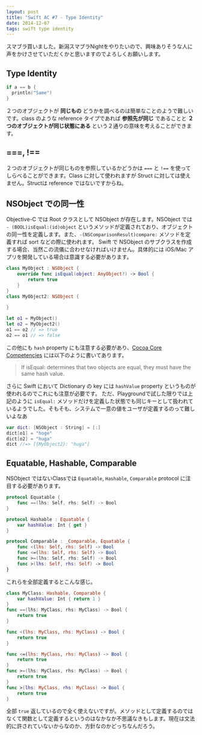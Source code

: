 ```yaml
---
layout: post
title: "Swift AC #7 - Type Identity"
date: 2014-12-07
tags: swift type identity
---
```


スマブラ買いました。新潟スマブラNightをやりたいので、興味ありそうな人に声をかけさせていただくかと思いますのでよろしくお願いします。

## Type Identity

```swift
if a == b {
  println("Same")
}
```

２つのオブジェクトが **同じもの** どうかを調べるのは簡単なことのようで難しいです。class のような reference タイプであれば __参照先が同じ__ であることと __２つのオブジェクトが同じ状態にある__ という２通りの意味を考えることができます。

## ===, !==

２つのオブジェクトが同じものを参照しているかどうかは `===` と `!==` を使ってしらべることができます。Class に対して使われますが Struct に対しては使えません。Structは reference ではないですからね。

## NSObject での同一性

Objective-C では Root クラスとして NSObject が存在します。NSObject では `- (BOOL)isEqual:(id)object` というメソッドが定義されており、オブジェクトの同一性を定義します。また、`-(NSComparisonResult)compare:` メソッドを定義すれば sort などの際に使われます。 Swift で NSObject のサブクラスを作成する場合、当然この流儀に合わせなければいけません。具体的には iOS/Mac アプリを開発している場合は意識する必要があります。

```swift
class MyObject : NSObject {
    override func isEqual(object: AnyObject?) -> Bool {
        return true
    }
}
class MyObject2: NSObject {
    
}

let o1 = MyObject()
let o2 = MyObject2()
o1 == o2 // => true
o2 == o1 // => false
```

この他にも `hash` property にも注意する必要があり、[Cocoa Core Competencies](https://developer.apple.com/library/mac/documentation/General/Conceptual/DevPedia-CocoaCore/ObjectComparison.html) には以下のように書いてあります。

> If isEqual: determines that two objects are equal, they must have the same hash value.

さらに Swift において Dictionary の key には `hashValue` property というものが使われるのでこれにも注意が必要です。
ただ、Playgroundで試した限りでは上記のように `isEqual:` メソッドだけを定義した状態でも同じキーとして扱われているようでした。そもそも、システムで一意の値をユーザが定義するのって難しいよなあ


```swift
var dict: [NSObject : String] = [:]
dict[o1] = "hoge"
dict[o2] = "huga"
dict //=> [{MyObject2}: "huga"]
```

## Equatable, Hashable, Comparable
NSObject ではないClassでは `Equatable`, `Hashable`, `Comparable` protocol に注目する必要があります。

```swift
protocol Equatable {
    func ==(lhs: Self, rhs: Self) -> Bool
}
```

```swift
protocol Hashable : Equatable {
    var hashValue: Int { get }
}
```

```swift
protocol Comparable : _Comparable, Equatable {
    func <(lhs: Self, rhs: Self) -> Bool
    func <=(lhs: Self, rhs: Self) -> Bool
    func >=(lhs: Self, rhs: Self) -> Bool
    func >(lhs: Self, rhs: Self) -> Bool
}
```

これらを全部定義するとこんな感じ。

```swift
class MyClass: Hashable, Comparable {
    var hashValue: Int { return 1 }
}
func ==(lhs: MyClass, rhs: MyClass) -> Bool {
    return true
}

func <(lhs: MyClass, rhs: MyClass) -> Bool {
    return true
}

func <=(lhs: MyClass, rhs: MyClass) -> Bool {
    return true
}
func >=(lhs: MyClass, rhs: MyClass) -> Bool {
    return true
}
func >(lhs: MyClass, rhs: MyClass) -> Bool {
    return true
}
```

全部 `true` 返しているので全く使えないですが。メソッドとして定義するのではなくて関数として定義するというのはなかなか不思議なきもします。現在は文法的に許されていないからなのか、方針なのかどっちなんだろう。
